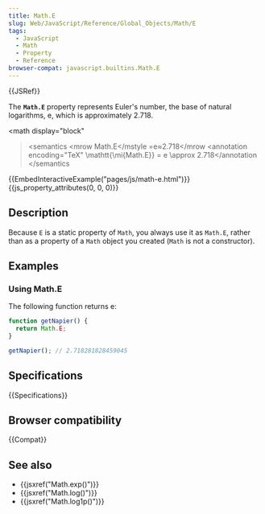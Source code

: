 ```yaml
---
title: Math.E
slug: Web/JavaScript/Reference/Global_Objects/Math/E
tags:
  - JavaScript
  - Math
  - Property
  - Reference
browser-compat: javascript.builtins.Math.E
---
```

{{JSRef}}

The **`Math.E`** property represents Euler's number, the base of natural
logarithms, e, which is approximately 2.718.

<math display="block"

> <semantics <mrow <mstyle mathvariant="monospace"><mi>Math.E</mi></mstyle
> <mo>=</mo><mi>e</mi><mo>≈</mo><mn>2.718</mn></mrow <annotation encoding="TeX"
> \mathtt{\mi{Math.E}} = e \approx 2.718</annotation </semantics </math>

{{EmbedInteractiveExample("pages/js/math-e.html")}}{{js_property_attributes(0, 0, 0)}}

## Description

Because `E` is a static property of `Math`, you always use it as `Math.E`,
rather than as a property of a `Math` object you created (`Math` is not a
constructor).

## Examples

### Using Math.E

The following function returns e:

```js
function getNapier() {
  return Math.E;
}

getNapier(); // 2.718281828459045
```

## Specifications

{{Specifications}}

## Browser compatibility

{{Compat}}

## See also

- {{jsxref("Math.exp()")}}
- {{jsxref("Math.log()")}}
- {{jsxref("Math.log1p()")}}
